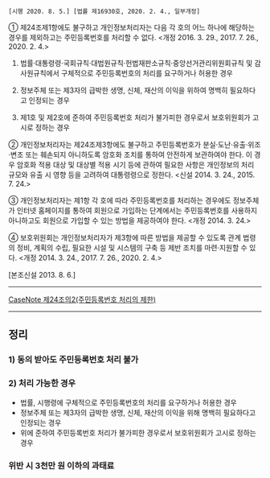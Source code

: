 `[시행 2020. 8. 5.] [법률 제16930호, 2020. 2. 4., 일부개정]`

① 제24조제1항에도 불구하고 개인정보처리자는 다음 각 호의 어느 하나에 해당하는 경우를 제외하고는 주민등록번호를 처리할 수 없다. <개정 2016. 3. 29., 2017. 7. 26., 2020. 2. 4.>

1. 법률·대통령령·국회규칙·대법원규칙·헌법재판소규칙·중앙선거관리위원회규칙 및 감사원규칙에서 구체적으로 주민등록번호의 처리를 요구하거나 허용한 경우

2. 정보주체 또는 제3자의 급박한 생명, 신체, 재산의 이익을 위하여 명백히 필요하다고 인정되는 경우

3. 제1호 및 제2호에 준하여 주민등록번호 처리가 불가피한 경우로서 보호위원회가 고시로 정하는 경우

② 개인정보처리자는 제24조제3항에도 불구하고 주민등록번호가 분실·도난·유출·위조·변조 또는 훼손되지 아니하도록 암호화 조치를 통하여 안전하게 보관하여야 한다. 이 경우 암호화 적용 대상 및 대상별 적용 시기 등에 관하여 필요한 사항은 개인정보의 처리 규모와 유출 시 영향 등을 고려하여 대통령령으로 정한다. <신설 2014. 3. 24., 2015. 7. 24.>

③ 개인정보처리자는 제1항 각 호에 따라 주민등록번호를 처리하는 경우에도 정보주체가 인터넷 홈페이지를 통하여 회원으로 가입하는 단계에서는 주민등록번호를 사용하지 아니하고도 회원으로 가입할 수 있는 방법을 제공하여야 한다. <개정 2014. 3. 24.>

④ 보호위원회는 개인정보처리자가 제3항에 따른 방법을 제공할 수 있도록 관계 법령의 정비, 계획의 수립, 필요한 시설 및 시스템의 구축 등 제반 조치를 마련·지원할 수 있다. <개정 2014. 3. 24., 2017. 7. 26., 2020. 2. 4.>

[본조신설 2013. 8. 6.]

---

[CaseNote 제24조의2(주민등록번호 처리의 제한)](https://casenote.kr/%EB%B2%95%EB%A0%B9/%EA%B0%9C%EC%9D%B8%EC%A0%95%EB%B3%B4_%EB%B3%B4%ED%98%B8%EB%B2%95/%EC%A0%9C24%EC%A1%B0%EC%9D%982)

---
## 정리 
### 1) 동의 받아도 주민등록번호 처리 불가 
### 2) 처리 가능한 경우
- 법률, 시행령에 구체적으로 주민등록번호의 처리를 요구하거나 허용한 경우
- 정보주체 또는 제3자의 급박한 생명, 신체, 재산의 이익을 위해 명백히 필요하다고 
인정되는 경우
- 위에 준하여 주민등록번호 처리가 불가피한 경우로서 보호위원회가 고시로 정하는 
경우
### 위반 시 3천만 원 이하의 과태료